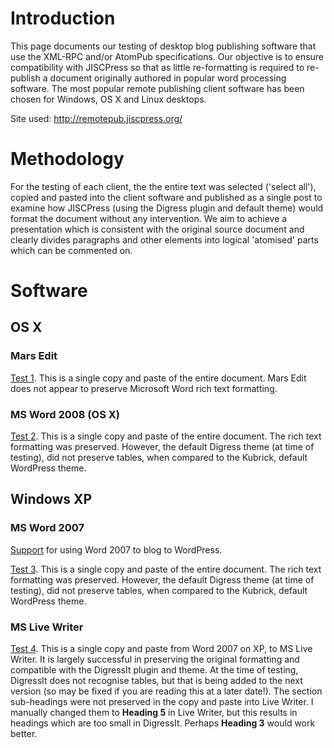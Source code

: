 # Introduction #

This page documents our testing of desktop blog publishing software that use the XML-RPC and/or AtomPub specifications. Our objective is to ensure compatibility with JISCPress so that as little re-formatting is required to re-publish a document originally authored in popular word processing software. The most popular remote publishing client software has been chosen for Windows, OS X and Linux desktops.

Site used: http://remotepub.jiscpress.org/

# Methodology #

For the testing of each client, the the entire text was selected ('select all'), copied and pasted into the client software and published as a single post to examine how JISCPress (using the Digress plugin and default theme) would format the document without any intervention.  We aim to achieve a presentation which is consistent with the original source document and clearly divides paragraphs and other elements into logical 'atomised' parts which can be commented on.

# Software #

## OS X ##
### Mars Edit ###

[Test 1](http://remotepub.jiscpress.org/2009/07/14/marsedit/). This is a single copy and paste of the entire document. Mars Edit does not appear to preserve Microsoft Word rich text formatting.

### MS Word 2008 (OS X) ###

[Test 2](http://remotepub.jiscpress.org/2009/07/14/ms-word-2008-os-x-to-wordpress-tinymce/). This is a single copy and paste of the entire document. The rich text formatting was preserved. However, the default Digress theme (at time of testing), did not preserve tables, when compared to the Kubrick, default WordPress theme.

## Windows XP ##

### MS Word 2007 ###

[Support](http://office.microsoft.com/en-us/word/HA101640211033.aspx) for using Word 2007 to blog to WordPress.

[Test 3](http://remotepub.jiscpress.org/2009/07/14/ms-word-2007-to-wordpress-tinymce/). This is a single copy and paste of the entire document. The rich text formatting was preserved. However, the default Digress theme (at time of testing), did not preserve tables, when compared to the Kubrick, default WordPress theme.

### MS Live Writer ###

[Test 4](http://remotepub.jiscpress.org/2009/08/07/jisc-strategy-ms-live-writer-with-tables-copy-and-paste-from-word-2007/). This is a single copy and paste from Word 2007 on XP, to MS Live Writer.  It is largely successful in preserving the original formatting and compatible with the DigressIt plugin and theme. At the time of testing, DigressIt does not recognise tables, but that is being added to the next version (so may be fixed if you are reading this at a later date!). The section sub-headings were not preserved in the copy and paste into Live Writer. I manually changed them to **Heading 5** in Live Writer, but this results in headings which are too small in DigressIt. Perhaps **Heading 3** would work better.